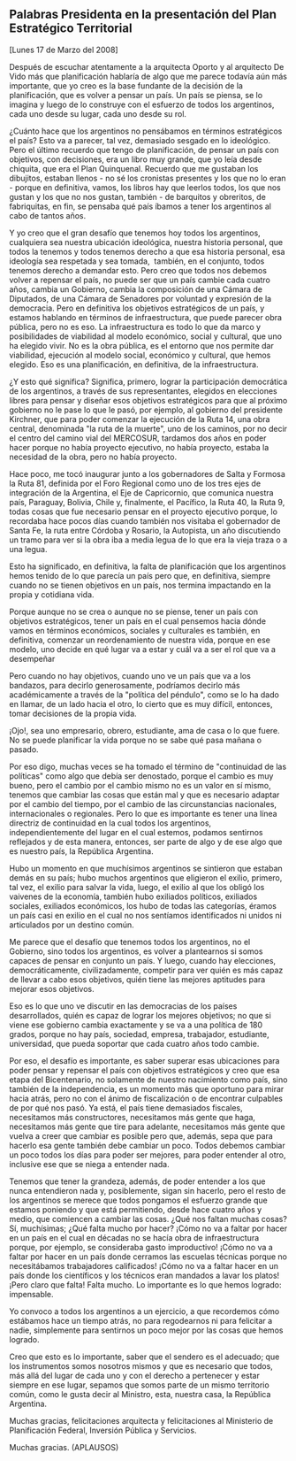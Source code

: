 Palabras Presidenta en la presentación del Plan Estratégico Territorial
-----------------------------------------------------------------------

[Lunes 17 de Marzo del 2008]

Después de escuchar atentamente a la arquitecta Oporto y al arquitecto
De Vido más que planificación hablaría de algo que me parece todavía aún
más importante, que yo creo es la base fundante de la decisión de la
planificación, que es volver a pensar un país. Un país se piensa, se lo
imagina y luego de lo construye con el esfuerzo de todos los argentinos,
cada uno desde su lugar, cada uno desde su rol.

¿Cuánto hace que los argentinos no pensábamos en términos estratégicos
el país? Esto va a parecer, tal vez, demasiado sesgado en lo ideológico.
Pero el último recuerdo que tengo de planificación, de pensar un país
con objetivos, con decisiones, era un libro muy grande, que yo leía
desde chiquita, que era el Plan Quinquenal. Recuerdo que me gustaban los
dibujitos, estaban llenos - no sé los cronistas presentes y los que no
lo eran - porque en definitiva, vamos, los libros hay que leerlos todos,
los que nos gustan y los que no nos gustan, también - de barquitos y
obreritos, de fabriquitas, en fin, se pensaba qué país íbamos a tener
los argentinos al cabo de tantos años.

Y yo creo que el gran desafío que tenemos hoy todos los argentinos,
cualquiera sea nuestra ubicación ideológica, nuestra historia personal,
que todos la tenemos y todos tenemos derecho a que esa historia
personal, esa ideología sea respetada y sea tomada,  también, en el
conjunto, todos tenemos derecho a demandar esto. Pero creo que todos nos
debemos volver a repensar el país, no puede ser que un país cambie cada
cuatro años, cambia un Gobierno, cambia la composición de una Cámara de
Diputados, de una Cámara de Senadores por voluntad y expresión de la
democracia. Pero en definitiva los objetivos estratégicos de un país, y
estamos hablando en términos de infraestructura, que puede parecer obra
pública, pero no es eso. La infraestructura es todo lo que da marco y
posibilidades de viabilidad al modelo económico, social y cultural, que
uno ha elegido vivir. No es la obra pública, es el entorno que nos
permite dar viabilidad, ejecución al modelo social, económico y
cultural, que hemos elegido. Eso es una planificación, en definitiva, de
la infraestructura.

¿Y esto qué significa? Significa, primero, lograr la participación
democrática de los argentinos, a través de sus representantes, elegidos
en elecciones libres para pensar y diseñar esos objetivos estratégicos
para que al próximo gobierno no le pase lo que le pasó, por ejemplo, al
gobierno del presidente Kirchner, que para poder comenzar la ejecución
de la Ruta 14, una obra central, denominada "la ruta de la muerte", uno
de los caminos, por no decir el centro del camino vial del MERCOSUR,
tardamos dos años en poder hacer porque no había proyecto ejecutivo, no
había proyecto, estaba la necesidad de la obra, pero no había proyecto.

Hace poco, me tocó inaugurar junto a los gobernadores de Salta y Formosa
la Ruta 81, definida por el Foro Regional como uno de los tres ejes de
integración de la Argentina, el Eje de Capricornio, que comunica nuestra
país, Paraguay, Bolivia, Chile y, finalmente, el Pacífico, la Ruta 40,
la Ruta 9, todas cosas que fue necesario pensar en el proyecto ejecutivo
porque, lo recordaba hace pocos días cuando también nos visitaba el
gobernador de Santa Fe, la ruta entre Córdoba y Rosario, la Autopista,
un año discutiendo un tramo para ver si la obra iba a media legua de lo
que era la vieja traza o a una legua.

Esto ha significado, en definitiva, la falta de planificación que los
argentinos hemos tenido de lo que parecía un país pero que, en
definitiva, siempre cuando no se tienen objetivos en un país, nos
termina impactando en la propia y cotidiana vida.

Porque aunque no se crea o aunque no se piense, tener un país con
objetivos estratégicos, tener un país en el cual pensemos hacia dónde
vamos en términos económicos, sociales y culturales es también, en
definitiva, comenzar un reordenamiento de nuestra vida, porque en ese
modelo, uno decide en qué lugar va a estar y cuál va a ser el rol que va
a desempeñar 

Pero cuando no hay objetivos, cuando uno ve un país que va a los
bandazos, para decirlo generosamente, podríamos decirlo más
académicamente a través de la "política del péndulo", como se lo ha dado
en llamar, de un lado hacia el otro, lo cierto que es muy difícil,
entonces, tomar decisiones de la propia vida.

¡Ojo!, sea uno empresario, obrero, estudiante, ama de casa o lo que
fuere. No se puede planificar la vida porque no se sabe qué pasa mañana
o pasado.

Por eso digo, muchas veces se ha tomado el término de "continuidad de
las políticas" como algo que debía ser denostado, porque el cambio es
muy bueno, pero el cambio por el cambio mismo no es un valor en sí
mismo, tenemos que cambiar las cosas que están mal y que es necesario
adaptar por el cambio del tiempo, por el cambio de las circunstancias
nacionales, internacionales o regionales. Pero lo que es importante es
tener una línea directriz de continuidad en la cual todos los
argentinos, independientemente del lugar en el cual estemos, podamos
sentirnos reflejados y de esta manera, entonces, ser parte de algo y de
ese algo que es nuestro país, la República Argentina.

Hubo un momento en que muchísimos argentinos se sintieron que estaban
demás en su país; hubo muchos argentinos que eligieron el exilio,
primero, tal vez, el exilio para salvar la vida, luego, el exilio al que
los obligó los vaivenes de la economía, también hubo exiliados
políticos, exiliados sociales, exiliados económicos, los hubo de todas
las categorías, éramos un país casi en exilio en el cual no nos
sentíamos identificados ni unidos ni articulados por un destino común.

Me parece que el desafío que tenemos todos los argentinos, no el
Gobierno, sino todos los argentinos, es volver a plantearnos si somos
capaces de pensar en conjunto un país. Y luego, cuando hay elecciones,
democráticamente, civilizadamente, competir para ver quién es más capaz
de llevar a cabo esos objetivos, quién tiene las mejores aptitudes para
mejorar esos objetivos.

Eso es lo que uno ve discutir en las democracias de los países
desarrollados, quién es capaz de lograr los mejores objetivos; no que si
viene ese gobierno cambia exactamente y se va a una política de 180
grados, porque no hay país, sociedad, empresa, trabajador, estudiante,
universidad, que pueda soportar que cada cuatro años todo cambie.

Por eso, el desafío es importante, es saber superar esas ubicaciones
para poder pensar y repensar el país con objetivos estratégicos y creo
que esa etapa del Bicentenario, no solamente de nuestro nacimiento como
país, sino también de la independencia, es un momento más que oportuno
para mirar hacia atrás, pero no con el ánimo de fiscalización o de
encontrar culpables de por qué nos pasó. Ya está, el país tiene
demasiados fiscales, necesitamos más constructores, necesitamos más
gente que haga, necesitamos más gente que tire para adelante,
necesitamos más gente que vuelva a creer que cambiar es posible pero
que, además, sepa que para hacerlo esa gente también debe cambiar un
poco. Todos debemos cambiar un poco todos los días para poder ser
mejores, para poder entender al otro, inclusive ese que se niega a
entender nada.

Tenemos que tener la grandeza, además, de poder entender a los que nunca
entendieron nada y, posiblemente, sigan sin hacerlo, pero el resto de
los argentinos se merece que todos pongamos el esfuerzo grande que
estamos poniendo y que está permitiendo, desde hace cuatro años y medio,
que comiencen a cambiar las cosas. ¿Qué nos faltan muchas cosas? Sí,
muchísimas; ¿Qué falta mucho por hacer? ¡Cómo no va a faltar por hacer
en un país en el cual en décadas no se hacía obra de infraestructura
porque, por ejemplo, se consideraba gasto improductivo! ¡Cómo no va a
faltar por hacer en un país donde cerramos las escuelas técnicas porque
no necesitábamos trabajadores calificados! ¡Cómo no va a faltar hacer en
un país donde los científicos y los técnicos eran mandados a lavar los
platos! ¡Pero claro que falta! Falta mucho. Lo importante es lo que
hemos logrado: impensable.

Yo convoco a todos los argentinos a un ejercicio, a que recordemos cómo
estábamos hace un tiempo atrás, no para regodearnos ni para felicitar a
nadie, simplemente para sentirnos un poco mejor por las cosas que hemos
logrado.

Creo que esto es lo importante, saber que el sendero es el adecuado; que
los instrumentos somos nosotros mismos y que es necesario que todos, más
allá del lugar de cada uno y con el derecho a pertenecer y estar siempre
en ese lugar, sepamos que somos parte de un mismo territorio común, como
le gusta decir al Ministro, esta, nuestra casa, la República Argentina.

Muchas gracias, felicitaciones arquitecta y felicitaciones al Ministerio
de Planificación Federal, Inversión Pública y Servicios.

Muchas gracias. (APLAUSOS)
